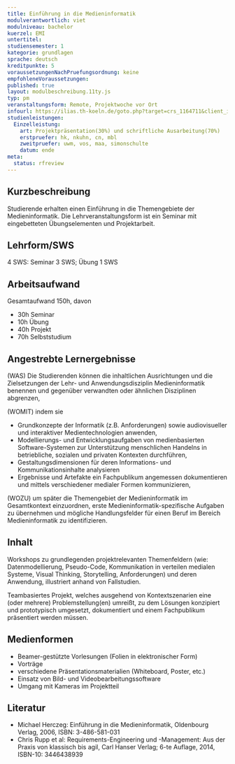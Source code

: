 ```yaml
---
title: Einführung in die Medieninformatik
modulverantwortlich: viet
modulniveau: bachelor
kuerzel: EMI
untertitel:
studiensemester: 1
kategorie: grundlagen
sprache: deutsch
kreditpunkte: 5
voraussetzungenNachPruefungsordnung: keine
empfohleneVoraussetzungen: 
published: true
layout: modulbeschreibung.11ty.js
typ: pm
veranstaltungsform: Remote, Projektwoche vor Ort
infourl: https://ilias.th-koeln.de/goto.php?target=crs_1164711&client_id=ILIAS_FH_Koeln
studienleistungen:
  Einzelleistung:
    art: Projektpräsentation(30%) und schriftliche Ausarbeitung(70%)
    erstpruefer: hk, nkuhn, cn, mbl
    zweitpruefer: uwm, vos, maa, simonschulte
    datum: ende
meta:
  status: rfreview
---
```

## Kurzbeschreibung

Studierende erhalten einen Einführung in die Themengebiete der Medieninformatik. Die Lehrveranstaltungsform ist ein Seminar mit eingebetteten Übungselementen und Projektarbeit.

## Lehrform/SWS

4 SWS: Seminar 3 SWS; Übung 1 SWS

## Arbeitsaufwand

Gesamtaufwand 150h, davon

- 30h Seminar
- 10h Übung
- 40h Projekt
- 70h Selbststudium

## Angestrebte Lernergebnisse

(WAS) Die Studierenden können die inhaltlichen Ausrichtungen und die Zielsetzungen der Lehr- und Anwendungsdisziplin Medieninformatik benennen und gegenüber verwandten oder ähnlichen Disziplinen abgrenzen,

(WOMIT) indem sie

- Grundkonzepte der Informatik (z.B. Anforderungen) sowie audiovisueller und interaktiver Medientechnologien anwenden,
- Modellierungs- und Entwicklungsaufgaben von medienbasierten Software-Systemen zur Unterstützung menschlichen Handelns in betriebliche, sozialen und privaten Kontexten durchführen,
- Gestaltungsdimensionen für deren Informations- und Kommunikationsinhalte analysieren
- Ergebnisse und Artefakte ein Fachpublikum angemessen dokumentieren und mittels verschiedener medialer Formen kommunizieren,

(WOZU) um später die Themengebiet der Medieninformatik im Gesamtkontext einzuordnen, erste Medieninformatik-spezifische Aufgaben zu übernehmen und mögliche Handlungsfelder für einen Beruf im Bereich Medieninformatik zu identifizieren.

## Inhalt

Workshops zu grundlegenden projektrelevanten Themenfeldern (wie: Datenmodellierung, Pseudo-Code, Kommunikation in verteilen medialen Systeme, Visual Thinking, Storytelling, Anforderungen) und deren Anwendung, illustriert anhand von Fallstudien.

Teambasiertes Projekt, welches ausgehend von Kontextszenarien eine (oder mehrere) Problemstellung(en) umreißt, zu dem Lösungen konzipiert und prototypisch umgesetzt, dokumentiert und einem Fachpublikum präsentiert werden müssen.

## Medienformen

- Beamer-gestützte Vorlesungen (Folien in elektronischer Form)
- Vorträge
- verschiedene Präsentationsmaterialien (Whiteboard, Poster, etc.)
- Einsatz von Bild- und Videobearbeitungssoftware
- Umgang mit Kameras im Projektteil

## Literatur

* Michael Herczeg: Einführung in die Medieninformatik, Oldenbourg Verlag, 2006, ISBN: 3-486-581-031
* Chris Rupp et al: Requirements-Engineering und -Management: Aus der Praxis von klassisch bis agil, Carl Hanser Verlag; 6-te Auflage, 2014, ISBN-10: 3446438939
